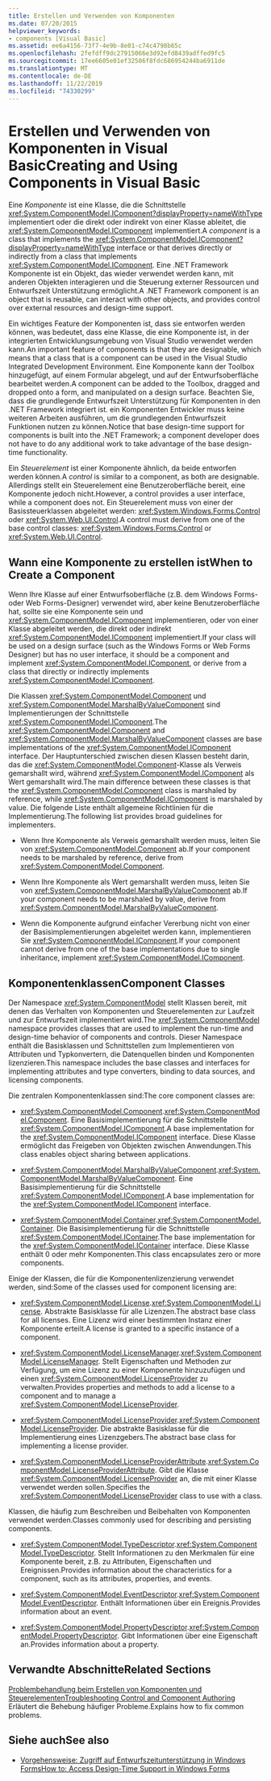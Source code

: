 ```yaml
---
title: Erstellen und Verwenden von Komponenten
ms.date: 07/20/2015
helpviewer_keywords:
- components [Visual Basic]
ms.assetid: ee6a4156-73f7-4e9b-8e01-c74c4798b65c
ms.openlocfilehash: 2fefdff9dc27915066e3d92efd8439adffed9fc5
ms.sourcegitcommit: 17ee6605e01ef32506f8fdc686954244ba6911de
ms.translationtype: MT
ms.contentlocale: de-DE
ms.lasthandoff: 11/22/2019
ms.locfileid: "74330299"
---
```

# <a name="creating-and-using-components-in-visual-basic"></a><span data-ttu-id="3aab9-102">Erstellen und Verwenden von Komponenten in Visual Basic</span><span class="sxs-lookup"><span data-stu-id="3aab9-102">Creating and Using Components in Visual Basic</span></span>

<span data-ttu-id="3aab9-103">Eine *Komponente* ist eine Klasse, die die Schnittstelle <xref:System.ComponentModel.IComponent?displayProperty=nameWithType> implementiert oder die direkt oder indirekt von einer Klasse ableitet, die <xref:System.ComponentModel.IComponent> implementiert.</span><span class="sxs-lookup"><span data-stu-id="3aab9-103">A *component* is a class that implements the <xref:System.ComponentModel.IComponent?displayProperty=nameWithType> interface or that derives directly or indirectly from a class that implements <xref:System.ComponentModel.IComponent>.</span></span> <span data-ttu-id="3aab9-104">Eine .NET Framework Komponente ist ein Objekt, das wieder verwendet werden kann, mit anderen Objekten interagieren und die Steuerung externer Ressourcen und Entwurfszeit Unterstützung ermöglicht.</span><span class="sxs-lookup"><span data-stu-id="3aab9-104">A .NET Framework component is an object that is reusable, can interact with other objects, and provides control over external resources and design-time support.</span></span>  
  
 <span data-ttu-id="3aab9-105">Ein wichtiges Feature der Komponenten ist, dass sie entworfen werden können, was bedeutet, dass eine Klasse, die eine Komponente ist, in der integrierten Entwicklungsumgebung von Visual Studio verwendet werden kann.</span><span class="sxs-lookup"><span data-stu-id="3aab9-105">An important feature of components is that they are designable, which means that a class that is a component can be used in the Visual Studio Integrated Development Environment.</span></span> <span data-ttu-id="3aab9-106">Eine Komponente kann der Toolbox hinzugefügt, auf einem Formular abgelegt, und auf der Entwurfsoberfläche bearbeitet werden.</span><span class="sxs-lookup"><span data-stu-id="3aab9-106">A component can be added to the Toolbox, dragged and dropped onto a form, and manipulated on a design surface.</span></span> <span data-ttu-id="3aab9-107">Beachten Sie, dass die grundlegende Entwurfszeit Unterstützung für Komponenten in den .NET Framework integriert ist. ein Komponenten Entwickler muss keine weiteren Arbeiten ausführen, um die grundlegenden Entwurfszeit Funktionen nutzen zu können.</span><span class="sxs-lookup"><span data-stu-id="3aab9-107">Notice that base design-time support for components is built into the .NET Framework; a component developer does not have to do any additional work to take advantage of the base design-time functionality.</span></span>  
  
 <span data-ttu-id="3aab9-108">Ein *Steuerelement* ist einer Komponente ähnlich, da beide entworfen werden können.</span><span class="sxs-lookup"><span data-stu-id="3aab9-108">A *control* is similar to a component, as both are designable.</span></span> <span data-ttu-id="3aab9-109">Allerdings stellt ein Steuerelement eine Benutzeroberfläche bereit, eine Komponente jedoch nicht.</span><span class="sxs-lookup"><span data-stu-id="3aab9-109">However, a control provides a user interface, while a component does not.</span></span> <span data-ttu-id="3aab9-110">Ein Steuerelement muss von einer der Basissteuerklassen abgeleitet werden: <xref:System.Windows.Forms.Control> oder <xref:System.Web.UI.Control>.</span><span class="sxs-lookup"><span data-stu-id="3aab9-110">A control must derive from one of the base control classes: <xref:System.Windows.Forms.Control> or <xref:System.Web.UI.Control>.</span></span>  
  
## <a name="when-to-create-a-component"></a><span data-ttu-id="3aab9-111">Wann eine Komponente zu erstellen ist</span><span class="sxs-lookup"><span data-stu-id="3aab9-111">When to Create a Component</span></span>  

 <span data-ttu-id="3aab9-112">Wenn Ihre Klasse auf einer Entwurfsoberfläche (z.B. dem Windows Forms- oder Web Forms-Designer) verwendet wird, aber keine Benutzeroberfläche hat, sollte sie eine Komponente sein und <xref:System.ComponentModel.IComponent> implementieren, oder von einer Klasse abgeleitet werden, die direkt oder indirekt <xref:System.ComponentModel.IComponent> implementiert.</span><span class="sxs-lookup"><span data-stu-id="3aab9-112">If your class will be used on a design surface (such as the Windows Forms or Web Forms Designer) but has no user interface, it should be a component and implement <xref:System.ComponentModel.IComponent>, or derive from a class that directly or indirectly implements <xref:System.ComponentModel.IComponent>.</span></span>  
  
 <span data-ttu-id="3aab9-113">Die Klassen <xref:System.ComponentModel.Component> und <xref:System.ComponentModel.MarshalByValueComponent> sind Implementierungen der Schnittstelle <xref:System.ComponentModel.IComponent>.</span><span class="sxs-lookup"><span data-stu-id="3aab9-113">The <xref:System.ComponentModel.Component> and <xref:System.ComponentModel.MarshalByValueComponent> classes are base implementations of the <xref:System.ComponentModel.IComponent> interface.</span></span> <span data-ttu-id="3aab9-114">Der Hauptunterschied zwischen diesen Klassen besteht darin, das die <xref:System.ComponentModel.Component>-Klasse als Verweis gemarshallt wird, während <xref:System.ComponentModel.IComponent> als Wert gemarshallt wird.</span><span class="sxs-lookup"><span data-stu-id="3aab9-114">The main difference between these classes is that the <xref:System.ComponentModel.Component> class is marshaled by reference, while <xref:System.ComponentModel.IComponent> is marshaled by value.</span></span> <span data-ttu-id="3aab9-115">Die folgende Liste enthält allgemeine Richtlinien für die Implementierung.</span><span class="sxs-lookup"><span data-stu-id="3aab9-115">The following list provides broad guidelines for implementers.</span></span>  
  
- <span data-ttu-id="3aab9-116">Wenn Ihre Komponente als Verweis gemarshallt werden muss, leiten Sie von <xref:System.ComponentModel.Component> ab.</span><span class="sxs-lookup"><span data-stu-id="3aab9-116">If your component needs to be marshaled by reference, derive from <xref:System.ComponentModel.Component>.</span></span>  
  
- <span data-ttu-id="3aab9-117">Wenn Ihre Komponente als Wert gemarshallt werden muss, leiten Sie von <xref:System.ComponentModel.MarshalByValueComponent> ab.</span><span class="sxs-lookup"><span data-stu-id="3aab9-117">If your component needs to be marshaled by value, derive from <xref:System.ComponentModel.MarshalByValueComponent>.</span></span>  
  
- <span data-ttu-id="3aab9-118">Wenn die Komponente aufgrund einfacher Vererbung nicht von einer der Basisimplementierungen abgeleitet werden kann, implementieren Sie <xref:System.ComponentModel.IComponent>.</span><span class="sxs-lookup"><span data-stu-id="3aab9-118">If your component cannot derive from one of the base implementations due to single inheritance, implement <xref:System.ComponentModel.IComponent>.</span></span>  
  
## <a name="component-classes"></a><span data-ttu-id="3aab9-119">Komponentenklassen</span><span class="sxs-lookup"><span data-stu-id="3aab9-119">Component Classes</span></span>  

 <span data-ttu-id="3aab9-120">Der Namespace <xref:System.ComponentModel> stellt Klassen bereit, mit denen das Verhalten von Komponenten und Steuerelementen zur Laufzeit und zur Entwurfszeit implementiert wird.</span><span class="sxs-lookup"><span data-stu-id="3aab9-120">The <xref:System.ComponentModel> namespace provides classes that are used to implement the run-time and design-time behavior of components and controls.</span></span> <span data-ttu-id="3aab9-121">Dieser Namespace enthält die Basisklassen und Schnittstellen zum Implementieren von Attributen und Typkonvertern, die Datenquellen binden und Komponenten lizenzieren.</span><span class="sxs-lookup"><span data-stu-id="3aab9-121">This namespace includes the base classes and interfaces for implementing attributes and type converters, binding to data sources, and licensing components.</span></span>  
  
 <span data-ttu-id="3aab9-122">Die zentralen Komponentenklassen sind:</span><span class="sxs-lookup"><span data-stu-id="3aab9-122">The core component classes are:</span></span>  
  
- <span data-ttu-id="3aab9-123"><xref:System.ComponentModel.Component>.</span><span class="sxs-lookup"><span data-stu-id="3aab9-123"><xref:System.ComponentModel.Component>.</span></span> <span data-ttu-id="3aab9-124">Eine Basisimplementierung für die Schnittstelle <xref:System.ComponentModel.IComponent>.</span><span class="sxs-lookup"><span data-stu-id="3aab9-124">A base implementation for the <xref:System.ComponentModel.IComponent> interface.</span></span> <span data-ttu-id="3aab9-125">Diese Klasse ermöglicht das Freigeben von Objekten zwischen Anwendungen.</span><span class="sxs-lookup"><span data-stu-id="3aab9-125">This class enables object sharing between applications.</span></span>  
  
- <span data-ttu-id="3aab9-126"><xref:System.ComponentModel.MarshalByValueComponent>.</span><span class="sxs-lookup"><span data-stu-id="3aab9-126"><xref:System.ComponentModel.MarshalByValueComponent>.</span></span> <span data-ttu-id="3aab9-127">Eine Basisimplementierung für die Schnittstelle <xref:System.ComponentModel.IComponent>.</span><span class="sxs-lookup"><span data-stu-id="3aab9-127">A base implementation for the <xref:System.ComponentModel.IComponent> interface.</span></span>  
  
- <span data-ttu-id="3aab9-128"><xref:System.ComponentModel.Container>.</span><span class="sxs-lookup"><span data-stu-id="3aab9-128"><xref:System.ComponentModel.Container>.</span></span> <span data-ttu-id="3aab9-129">Die Basisimplementierung für die Schnittstelle <xref:System.ComponentModel.IContainer>.</span><span class="sxs-lookup"><span data-stu-id="3aab9-129">The base implementation for the <xref:System.ComponentModel.IContainer> interface.</span></span> <span data-ttu-id="3aab9-130">Diese Klasse enthält 0 oder mehr Komponenten.</span><span class="sxs-lookup"><span data-stu-id="3aab9-130">This class encapsulates zero or more components.</span></span>  
  
 <span data-ttu-id="3aab9-131">Einige der Klassen, die für die Komponentenlizenzierung verwendet werden, sind:</span><span class="sxs-lookup"><span data-stu-id="3aab9-131">Some of the classes used for component licensing are:</span></span>  
  
- <span data-ttu-id="3aab9-132"><xref:System.ComponentModel.License>.</span><span class="sxs-lookup"><span data-stu-id="3aab9-132"><xref:System.ComponentModel.License>.</span></span> <span data-ttu-id="3aab9-133">Abstrakte Basisklasse für alle Lizenzen.</span><span class="sxs-lookup"><span data-stu-id="3aab9-133">The abstract base class for all licenses.</span></span> <span data-ttu-id="3aab9-134">Eine Lizenz wird einer bestimmten Instanz einer Komponente erteilt.</span><span class="sxs-lookup"><span data-stu-id="3aab9-134">A license is granted to a specific instance of a component.</span></span>  
  
- <span data-ttu-id="3aab9-135"><xref:System.ComponentModel.LicenseManager>.</span><span class="sxs-lookup"><span data-stu-id="3aab9-135"><xref:System.ComponentModel.LicenseManager>.</span></span> <span data-ttu-id="3aab9-136">Stellt Eigenschaften und Methoden zur Verfügung, um eine Lizenz zu einer Komponente hinzuzufügen und einen <xref:System.ComponentModel.LicenseProvider> zu verwalten.</span><span class="sxs-lookup"><span data-stu-id="3aab9-136">Provides properties and methods to add a license to a component and to manage a <xref:System.ComponentModel.LicenseProvider>.</span></span>  
  
- <span data-ttu-id="3aab9-137"><xref:System.ComponentModel.LicenseProvider>.</span><span class="sxs-lookup"><span data-stu-id="3aab9-137"><xref:System.ComponentModel.LicenseProvider>.</span></span> <span data-ttu-id="3aab9-138">Die abstrakte Basisklasse für die Implementierung eines Lizenzgebers.</span><span class="sxs-lookup"><span data-stu-id="3aab9-138">The abstract base class for implementing a license provider.</span></span>  
  
- <span data-ttu-id="3aab9-139"><xref:System.ComponentModel.LicenseProviderAttribute>.</span><span class="sxs-lookup"><span data-stu-id="3aab9-139"><xref:System.ComponentModel.LicenseProviderAttribute>.</span></span> <span data-ttu-id="3aab9-140">Gibt die Klasse <xref:System.ComponentModel.LicenseProvider> an, die mit einer Klasse verwendet werden sollen.</span><span class="sxs-lookup"><span data-stu-id="3aab9-140">Specifies the <xref:System.ComponentModel.LicenseProvider> class to use with a class.</span></span>  
  
 <span data-ttu-id="3aab9-141">Klassen, die häufig zum Beschreiben und Beibehalten von Komponenten verwendet werden.</span><span class="sxs-lookup"><span data-stu-id="3aab9-141">Classes commonly used for describing and persisting components.</span></span>  
  
- <span data-ttu-id="3aab9-142"><xref:System.ComponentModel.TypeDescriptor>.</span><span class="sxs-lookup"><span data-stu-id="3aab9-142"><xref:System.ComponentModel.TypeDescriptor>.</span></span> <span data-ttu-id="3aab9-143">Stellt Informationen zu den Merkmalen für eine Komponente bereit, z.B. zu Attributen, Eigenschaften und Ereignissen.</span><span class="sxs-lookup"><span data-stu-id="3aab9-143">Provides information about the characteristics for a component, such as its attributes, properties, and events.</span></span>  
  
- <span data-ttu-id="3aab9-144"><xref:System.ComponentModel.EventDescriptor>.</span><span class="sxs-lookup"><span data-stu-id="3aab9-144"><xref:System.ComponentModel.EventDescriptor>.</span></span> <span data-ttu-id="3aab9-145">Enthält Informationen über ein Ereignis.</span><span class="sxs-lookup"><span data-stu-id="3aab9-145">Provides information about an event.</span></span>  
  
- <span data-ttu-id="3aab9-146"><xref:System.ComponentModel.PropertyDescriptor>.</span><span class="sxs-lookup"><span data-stu-id="3aab9-146"><xref:System.ComponentModel.PropertyDescriptor>.</span></span> <span data-ttu-id="3aab9-147">Gibt Informationen über eine Eigenschaft an.</span><span class="sxs-lookup"><span data-stu-id="3aab9-147">Provides information about a property.</span></span>  
  
## <a name="related-sections"></a><span data-ttu-id="3aab9-148">Verwandte Abschnitte</span><span class="sxs-lookup"><span data-stu-id="3aab9-148">Related Sections</span></span>  

 [<span data-ttu-id="3aab9-149">Problembehandlung beim Erstellen von Komponenten und Steuerelementen</span><span class="sxs-lookup"><span data-stu-id="3aab9-149">Troubleshooting Control and Component Authoring</span></span>](../../framework/winforms/controls/troubleshooting-control-and-component-authoring.md)  
 <span data-ttu-id="3aab9-150">Erläutert die Behebung häufiger Probleme.</span><span class="sxs-lookup"><span data-stu-id="3aab9-150">Explains how to fix common problems.</span></span>  
  
## <a name="see-also"></a><span data-ttu-id="3aab9-151">Siehe auch</span><span class="sxs-lookup"><span data-stu-id="3aab9-151">See also</span></span>

- [<span data-ttu-id="3aab9-152">Vorgehensweise: Zugriff auf Entwurfszeitunterstützung in Windows Forms</span><span class="sxs-lookup"><span data-stu-id="3aab9-152">How to: Access Design-Time Support in Windows Forms</span></span>](../../framework/winforms/controls/developing-windows-forms-controls-at-design-time.md)
